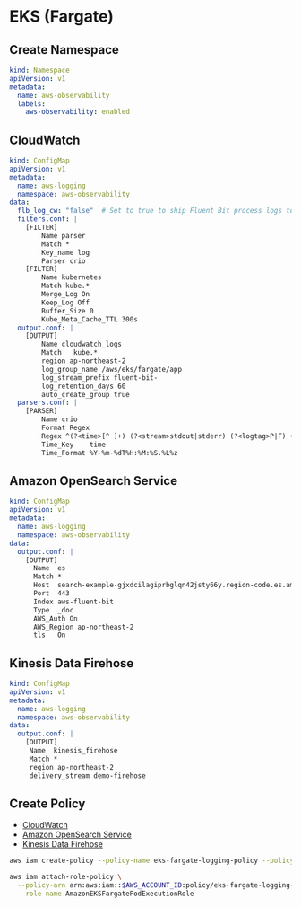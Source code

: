 # EKS (Fargate)
## Create Namespace
``` yaml
kind: Namespace
apiVersion: v1
metadata:
  name: aws-observability
  labels:
    aws-observability: enabled
```
## CloudWatch
``` yaml
kind: ConfigMap
apiVersion: v1
metadata:
  name: aws-logging
  namespace: aws-observability
data:
  flb_log_cw: "false"  # Set to true to ship Fluent Bit process logs to CloudWatch.
  filters.conf: |
    [FILTER]
        Name parser
        Match *
        Key_name log
        Parser crio
    [FILTER]
        Name kubernetes
        Match kube.*
        Merge_Log On
        Keep_Log Off
        Buffer_Size 0
        Kube_Meta_Cache_TTL 300s
  output.conf: |
    [OUTPUT]
        Name cloudwatch_logs
        Match   kube.*
        region ap-northeast-2
        log_group_name /aws/eks/fargate/app
        log_stream_prefix fluent-bit-
        log_retention_days 60
        auto_create_group true
  parsers.conf: |
    [PARSER]
        Name crio
        Format Regex
        Regex ^(?<time>[^ ]+) (?<stream>stdout|stderr) (?<logtag>P|F) (?<log>.*)$
        Time_Key    time
        Time_Format %Y-%m-%dT%H:%M:%S.%L%z
```
## Amazon OpenSearch Service
``` yaml
kind: ConfigMap
apiVersion: v1
metadata:
  name: aws-logging
  namespace: aws-observability
data:
  output.conf: |
    [OUTPUT]
      Name  es
      Match *
      Host  search-example-gjxdcilagiprbglqn42jsty66y.region-code.es.amazonaws.com
      Port  443
      Index aws-fluent-bit
      Type  _doc
      AWS_Auth On
      AWS_Region ap-northeast-2
      tls   On
```
## Kinesis Data Firehose
``` yaml
kind: ConfigMap
apiVersion: v1
metadata:
  name: aws-logging
  namespace: aws-observability
data:
  output.conf: |
    [OUTPUT]
     Name  kinesis_firehose
     Match *
     region ap-northeast-2
     delivery_stream demo-firehose
```
## Create Policy
- [CloudWatch](https://raw.githubusercontent.com/aws-samples/amazon-eks-fluent-logging-examples/mainline/examples/fargate/cloudwatchlogs/permissions.json)
- [Amazon OpenSearch Service](https://raw.githubusercontent.com/aws-samples/amazon-eks-fluent-logging-examples/mainline/examples/fargate/amazon-elasticsearch/permissions.json)
- [Kinesis Data Firehose](https://raw.githubusercontent.com/aws-samples/amazon-eks-fluent-logging-examples/mainline/examples/fargate/kinesis-firehose/permissions.json)

``` bash
aws iam create-policy --policy-name eks-fargate-logging-policy --policy-document file://permissions.json

aws iam attach-role-policy \
  --policy-arn arn:aws:iam::$AWS_ACCOUNT_ID:policy/eks-fargate-logging-policy \
  --role-name AmazonEKSFargatePodExecutionRole
```